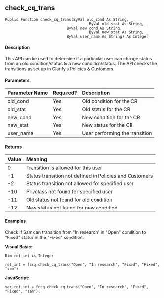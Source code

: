 check_cq_trans
----------------

```
Public Function check_cq_trans(ByVal old_cond As String, _
       						          ByVal old_stat As String, _
                            ByVal new_cond As String, _
					                  ByVal new_stat As String, _
                            ByVal user_name As String) As Integer
```

#### Description

This API can be used to determine if a particular user can change status from an old condition/status to a new condition/status. The API checks the transitions as set up in Clarify's Policies & Customers.

#### Parameters

| Parameter Name | Required? | Description |
|:--- |:--- |:--- |
| old_cond | Yes | Old condition for the CR |
| old_stat | Yes | Old status for the CR |
| new_cond | Yes | New condition for the CR |
| new_stat | Yes | New status for the CR |
| user_name | Yes | User performing the transition |

#### Returns

| Value | Meaning |
|:--- |:--- |
| 0 | Transition is allowed for this user |
| -1 | Status transition not defined in Policies and Customers |
| -2 | Status transition not allowed for specified user |
| -10 | Privclass not found for specified user |
| -11 | Old status not found for old condition |
| -12 | New status not found for new condition |

#### Examples

Check if Sam can transition from "In research" in "Open" condition to "Fixed" status in the "Fixed" condition.

**Visual Basic:**
```
Dim ret_int As Integer

ret_int = fccq.check_cq_trans("Open", "In research", "Fixed", "Fixed", "sam")
```

**JavaScript:**
```
var ret_int = fccq.check_cq_trans("Open", "In research", "Fixed", "Fixed", "sam");
```
